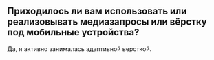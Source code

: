 ## Приходилось ли вам использовать или реализовывать медиазапросы или вёрстку под мобильные устройства?

Да, я активно занималась адаптивной версткой.